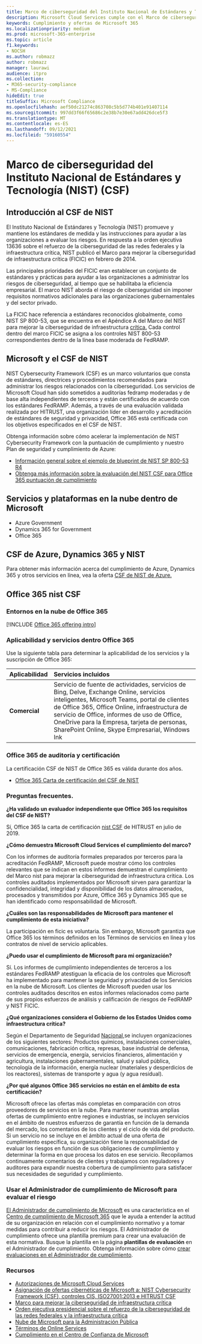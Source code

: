 ```yaml
---
title: Marco de ciberseguridad del Instituto Nacional de Estándares y Tecnología (NIST) (CSF)
description: Microsoft Cloud Services cumple con el Marco de ciberseguridad (CSF) del Instituto Nacional de Estándares y Tecnología (NIST).
keywords: Cumplimiento y ofertas de Microsoft 365
ms.localizationpriority: medium
ms.prod: microsoft-365-enterprise
ms.topic: article
f1.keywords:
- NOCSH
ms.author: robmazz
author: robmazz
manager: laurawi
audience: itpro
ms.collection:
- M365-security-compliance
- MS-Compliance
hideEdit: true
titleSuffix: Microsoft Compliance
ms.openlocfilehash: aef50dc21274c863708c5b5d774b401e91407114
ms.sourcegitcommit: 997dd3f66f65686c2e38b7e30e67add426dce5f3
ms.translationtype: MT
ms.contentlocale: es-ES
ms.lasthandoff: 09/12/2021
ms.locfileid: "59160554"
---
```

# <a name="national-institute-of-standards-and-technology-nist-cybersecurity-framework-csf"></a>Marco de ciberseguridad del Instituto Nacional de Estándares y Tecnología (NIST) (CSF)

## <a name="nist-csf-overview"></a>Introducción al CSF de NIST

El Instituto Nacional de Estándares y Tecnología (NIST) promueve y mantiene los estándares de medida y las instrucciones para ayudar a las organizaciones a evaluar los riesgos. En respuesta a la orden ejecutiva 13636 sobre el refuerzo de la ciberseguridad de las redes federales y la infraestructura crítica, NIST publicó el Marco para mejorar la ciberseguridad de infraestructura crítica (FICIC) en febrero de 2014.

Las principales prioridades del FICIC eran establecer un conjunto de estándares y prácticas para ayudar a las organizaciones a administrar los riesgos de ciberseguridad, al tiempo que se habilitaba la eficiencia empresarial. El marco NIST aborda el riesgo de ciberseguridad sin imponer requisitos normativos adicionales para las organizaciones gubernamentales y del sector privado.

La FICIC hace referencia a estándares reconocidos globalmente, como NIST SP 800-53, que se encuentra en el Apéndice A del Marco del NIST para mejorar la ciberseguridad de infraestructura [crítica.](https://www.nist.gov/publications/framework-improving-critical-infrastructure-cybersecurity-version-11) Cada control dentro del marco FICIC se asigna a los controles NIST 800-53 correspondientes dentro de la línea base moderada de FedRAMP.

## <a name="microsoft-and-the-nist-csf"></a>Microsoft y el CSF de NIST

NIST Cybersecurity Framework (CSF) es un marco voluntarios que consta de estándares, directrices y procedimientos recomendados para administrar los riesgos relacionados con la ciberseguridad. Los servicios de Microsoft Cloud han sido sometidos a auditorías fedramp moderadas y de base alta independientes de terceros y están certificados de acuerdo con los estándares FedRAMP. Además, a través de una evaluación validada realizada por HITRUST, una organización líder en desarrollo y acreditación de estándares de seguridad y privacidad, Office 365 está certificada con los objetivos especificados en el CSF de NIST.

Obtenga información sobre cómo acelerar la implementación de NIST Cybersecurity Framework con la puntuación de cumplimiento y nuestro Plan de seguridad y cumplimiento de Azure:

- [Información general sobre el ejemplo de blueprint de NIST SP 800-53 R4](/azure/governance/blueprints/samples/nist-sp-800-53-rev4/)
- [Obtenga más información sobre la evaluación del NIST CSF para Office 365 puntuación de cumplimiento](https://techcommunity.microsoft.com/t5/Security-Privacy-and-Compliance/New-NIST-CSF-and-CSA-CCM-assessments-available-in-Compliance/ba-p/218554)

## <a name="microsoft-in-scope-cloud-platforms--services"></a>Servicios y plataformas en la nube dentro de Microsoft 

- Azure Government
- Dynamics 365 for Government
- Office 365

## <a name="azure-dynamics-365-and-nist-csf"></a>CSF de Azure, Dynamics 365 y NIST

Para obtener más información acerca del cumplimiento de Azure, Dynamics 365 y otros servicios en línea, vea la oferta [CSF de NIST de Azure.](/azure/compliance/offerings/offering-nist-csf)

## <a name="office-365-and-nist-csf"></a>Office 365 nist CSF

### <a name="office-365-cloud-environments"></a>Entornos en la nube de Office 365

[!INCLUDE [Office 365 offering intro](../includes/o365-offering-introduction.md)]

### <a name="office-365-applicability-and-in-scope-services"></a>Aplicabilidad y servicios dentro Office 365

Use la siguiente tabla para determinar la aplicabilidad de los servicios y la suscripción de Office 365:

| **Aplicabilidad** | **Servicios incluidos** |
|:------------------|:----------------------|
| **Comercial** | Servicio de fuente de actividades, servicios de Bing, Delve, Exchange Online, servicios inteligentes, Microsoft Teams, portal de clientes de Office 365, Office Online, infraestructura de servicio de Office, informes de uso de Office, OneDrive para la Empresa, tarjeta de personas, SharePoint Online, Skype Empresarial, Windows Ink |

### <a name="office-365-audit-cycle-and-certification"></a>Office 365 de auditoría y certificación

La certificación CSF de NIST de Office 365 es válida durante dos años.

- [Office 365 Carta de certificación del CSF de NIST](https://aka.ms/O365NISTCSFcertification)

### <a name="frequently-asked-questions"></a>Preguntas frecuentes.

**¿Ha validado un evaluador independiente que Office 365 los requisitos del CSF de NIST?**

Sí, Office 365 la carta de certificación [nist CSF](https://servicetrust.microsoft.com/ViewPage/MSComplianceGuide?command=Download&downloadType=Document&downloadId=2a472d92-7c3b-47e0-9ae7-0f539da31f42&docTab=4ce99610-c9c0-11e7-8c2c-f908a777fa4d_GRC_Assessment_Reports) de HITRUST en julio de 2019.

**¿Cómo demuestra Microsoft Cloud Services el cumplimiento del marco?**

Con los informes de auditoría formales preparados por terceros para la acreditación FedRAMP, Microsoft puede mostrar cómo los controles relevantes que se indican en estos informes demuestran el cumplimiento del Marco nist para mejorar la ciberseguridad de infraestructura crítica. Los controles auditados implementados por Microsoft sirven para garantizar la confidencialidad, integridad y disponibilidad de los datos almacenados, procesados y transmitidos por Azure, Office 365 y Dynamics 365 que se han identificado como responsabilidad de Microsoft.

**¿Cuáles son las responsabilidades de Microsoft para mantener el cumplimiento de esta iniciativa?**

La participación en ficic es voluntaria. Sin embargo, Microsoft garantiza que Office 365 los términos definidos en los Términos de servicios en línea y los contratos de nivel de servicio aplicables.

**¿Puedo usar el cumplimiento de Microsoft para mi organización?**

Sí. Los informes de cumplimiento independientes de terceros a los estándares FedRAMP atestiguan la eficacia de los controles que Microsoft ha implementado para mantener la seguridad y privacidad de los Servicios en la nube de Microsoft. Los clientes de Microsoft pueden usar los controles auditados descritos en estos informes relacionados como parte de sus propios esfuerzos de análisis y calificación de riesgos de FedRAMP y NIST FICIC.

**¿Qué organizaciones considera el Gobierno de los Estados Unidos como infraestructura crítica?**

Según el Departamento de Seguridad [Nacional,](https://www.dhs.gov/critical-infrastructure-sectors)se incluyen organizaciones de los siguientes sectores: Productos químicos, instalaciones comerciales, comunicaciones, fabricación crítica, represas, base industrial de defensa, servicios de emergencia, energía, servicios financieros, alimentación y agricultura, instalaciones gubernamentales, salud y salud pública, tecnología de la información, energía nuclear (materiales y desperdicios de los reactores), sistemas de transporte y agua (y agua residual).

**¿Por qué algunos Office 365 servicios no están en el ámbito de esta certificación?**

Microsoft ofrece las ofertas más completas en comparación con otros proveedores de servicios en la nube. Para mantener nuestras amplias ofertas de cumplimiento entre regiones e industrias, se incluyen servicios en el ámbito de nuestros esfuerzos de garantía en función de la demanda del mercado, los comentarios de los clientes y el ciclo de vida del producto. Si un servicio no se incluye en el ámbito actual de una oferta de cumplimiento específica, su organización tiene la responsabilidad de evaluar los riesgos en función de sus obligaciones de cumplimiento y determinar la forma en que procesa los datos en ese servicio. Recopilamos continuamente comentarios de clientes y trabajamos con reguladores y auditores para expandir nuestra cobertura de cumplimiento para satisfacer sus necesidades de seguridad y cumplimiento.

### <a name="use-microsoft-compliance-manager-to-assess-your-risk"></a>Usar el Administrador de cumplimiento de Microsoft para evaluar el riesgo

[El Administrador de cumplimiento de Microsoft](/microsoft-365/compliance/compliance-manager) es una característica en el [Centro de cumplimiento de Microsoft 365](/microsoft-365/compliance/microsoft-365-compliance-center) que le ayuda a entender la actitud de su organización en relación con el cumplimiento normativo y a tomar medidas para contribuir a reducir los riesgos. El Administrador de cumplimiento ofrece una plantilla premium para crear una evaluación de esta normativa. Busque la plantilla en la página **plantillas de evaluación** en el Administrador de cumplimiento. Obtenga información sobre cómo [crear evaluaciones en el Administrador de cumplimiento](/microsoft-365/compliance/compliance-manager-assessments).

### <a name="resources"></a>Recursos

- [Autorizaciones de Microsoft Cloud Services](https://marketplace.fedramp.gov/index.html#/products?status=Compliant&sort=productName)
- [Asignación de ofertas cibernéticas de Microsoft a: NIST Cybersecurity Framework (CSF), controles CIS, ISO27001:2013 e HITRUST CSF](https://go.microsoft.com/fwlink/p/?linkid=2074025)
- [Marco para mejorar la ciberseguridad de infraestructura crítica](https://www.nist.gov/publications/framework-improving-critical-infrastructure-cybersecurity-version-11)
- [Orden ejecutiva presidencial sobre el refuerzo de la ciberseguridad de las redes federales y la infraestructura crítica](https://www.whitehouse.gov/the-press-office/2017/05/11/presidential-executive-order-strengthening-cybersecurity-federal)
- [Nube de Microsoft para la Administración Pública](https://go.microsoft.com/fwlink/p/?linkid=2087246)
- [Términos de Online Services](https://www.microsoftvolumelicensing.com/DocumentSearch.aspx?Mode=3&DocumentTypeId=31)
- [Cumplimiento en el Centro de Confianza de Microsoft](https://www.microsoft.com/trust-center/compliance/compliance-overview)
